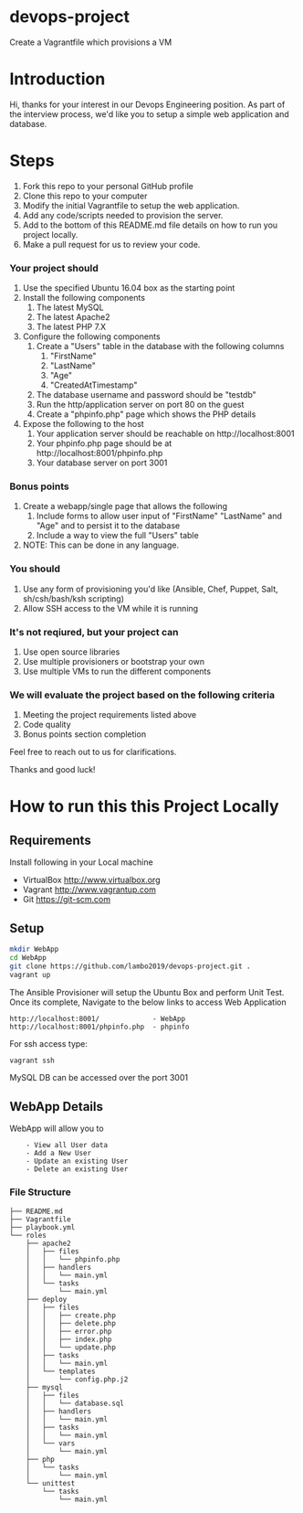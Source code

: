 # devops-project
Create a Vagrantfile which provisions a VM

# Introduction
Hi, thanks for your interest in our Devops Engineering position. As part of the interview process, we'd like you to setup a simple web application and database.

# Steps
1. Fork this repo to your personal GitHub profile
2. Clone this repo to your computer
3. Modify the initial Vagrantfile to setup the web application.
4. Add any code/scripts needed to provision the server.
5. Add to the bottom of this README.md file details on how to run you project locally.
6. Make a pull request for us to review your code.

### Your project should
1. Use the specified Ubuntu 16.04 box as the starting point
2. Install the following components
    1. The latest MySQL
    2. The latest Apache2
    3. The latest PHP 7.X
3. Configure the following components
    1. Create a "Users" table in the database with the following columns
        1. "FirstName"
        2. "LastName"
        3. "Age"
        4. "CreatedAtTimestamp"
    2. The database username and password should be "testdb"
    3. Run the http/application server on port 80 on the guest
    4. Create a "phpinfo.php" page which shows the PHP details
4. Expose the following to the host
    1. Your application server should be reachable on http://localhost:8001
    2. Your phpinfo.php page should be at http://localhost:8001/phpinfo.php
    3. Your database server on port 3001

### Bonus points
1. Create a webapp/single page that allows the following
    1. Include forms to allow user input of "FirstName" "LastName" and "Age" and to persist it to the database
    2. Include a way to view the full "Users" table
2. NOTE: This can be done in any language.

### You should
1. Use any form of provisioning you'd like (Ansible, Chef, Puppet, Salt, sh/csh/bash/ksh scripting)
2. Allow SSH access to the VM while it is running

### It's not reqiured, but your project can
1. Use open source libraries
2. Use multiple provisioners or bootstrap your own
3. Use multiple VMs to run the different components

### We will evaluate the project based on the following criteria
1. Meeting the project requirements listed above
2. Code quality
3. Bonus points section completion

Feel free to reach out to us for clarifications.

Thanks and good luck!



# How to run this this Project Locally

## Requirements

Install following in your Local machine

  - VirtualBox  http://www.virtualbox.org
  - Vagrant http://www.vagrantup.com
  - Git https://git-scm.com

## Setup

```bash
mkdir WebApp
cd WebApp
git clone https://github.com/lambo2019/devops-project.git .
vagrant up
```

The Ansible Provisioner will setup the Ubuntu Box and perform Unit Test. Once its complete, Navigate to the below links to access Web Application 

```
http://localhost:8001/             - WebApp
http://localhost:8001/phpinfo.php  - phpinfo
```

For ssh access type:
```bash
vagrant ssh
```

MySQL DB can be accessed over the port 3001

## WebApp Details

WebApp will allow you to 
```
    - View all User data
    - Add a New User
    - Update an existing User
    - Delete an existing User
```

### File Structure

```
├── README.md
├── Vagrantfile
├── playbook.yml
└── roles
    ├── apache2
    │   ├── files
    │   │   └── phpinfo.php
    │   ├── handlers
    │   │   └── main.yml
    │   └── tasks
    │       └── main.yml
    ├── deploy
    │   ├── files
    │   │   ├── create.php
    │   │   ├── delete.php
    │   │   ├── error.php
    │   │   ├── index.php
    │   │   └── update.php
    │   ├── tasks
    │   │   └── main.yml
    │   └── templates
    │       └── config.php.j2
    ├── mysql
    │   ├── files
    │   │   └── database.sql
    │   ├── handlers
    │   │   └── main.yml
    │   ├── tasks
    │   │   └── main.yml
    │   └── vars
    │       └── main.yml
    ├── php
    │   └── tasks
    │       └── main.yml
    └── unittest
        └── tasks
            └── main.yml
```